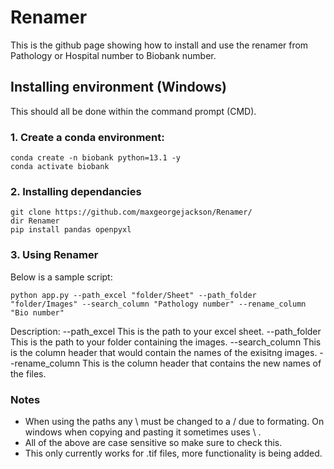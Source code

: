 # Renamer
This is the github page showing how to install and use the renamer from Pathology or Hospital number to Biobank number.

## Installing environment (Windows)
This should all be done within the command prompt (CMD).

### 1. Create a conda environment:

```
conda create -n biobank python=13.1 -y
conda activate biobank
```
### 2. Installing dependancies

```
git clone https://github.com/maxgeorgejackson/Renamer/
dir Renamer
pip install pandas openpyxl
```

### 3. Using Renamer
Below is a sample script:
```
python app.py --path_excel "folder/Sheet" --path_folder "folder/Images" --search_column "Pathology number" --rename_column "Bio number"
```
Description:
--path_excel 
This is the path to your excel sheet.
--path_folder
This is the path to your folder containing the images.
--search_column
This is the column header that would contain the names of the exisitng images.
--rename_column
This is the column header that contains the new names of the files.

### Notes
- When using the paths any \ must be changed to a / due to formating. On windows when copying and pasting it sometimes uses \ .
- All of the above are case sensitive so make sure to check this.
- This only currently works for .tif files, more functionality is being added.
